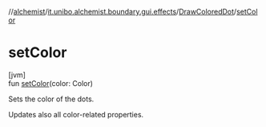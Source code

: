 //[alchemist](../../../index.md)/[it.unibo.alchemist.boundary.gui.effects](../index.md)/[DrawColoredDot](index.md)/[setColor](set-color.md)

# setColor

[jvm]\
fun [setColor](set-color.md)(color: Color)

Sets the color of the dots. 

 Updates also all color-related properties.
